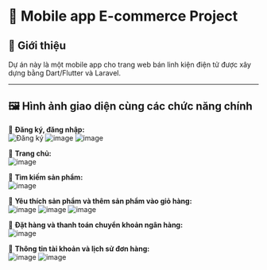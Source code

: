 # 📌 Mobile app E-commerce Project

## 📖 Giới thiệu

Dự án này là một mobile app cho trang web bán linh kiện điện tử được xây dựng bằng Dart/Flutter và Laravel.

---
## 🖼️ Hình ảnh giao diện cùng các chức năng chính

📌 **Đăng ký, đăng nhập:**  
![Đăng ký](https://github.com/user-attachments/assets/6b87aede-b37f-4446-9d43-a1727bc7cc13)
![image](https://github.com/user-attachments/assets/0fe84ef1-fbc5-465a-ba83-6692dc39a653)
![image](https://github.com/user-attachments/assets/e17c5455-d797-440c-a7b0-9d262e041ba0)

📌 **Trang chủ:**  
![image](https://github.com/user-attachments/assets/6c115c66-e9cf-41d1-b878-ae3d5252b304)

📌 **Tìm kiếm sản phẩm:**  
![image](https://github.com/user-attachments/assets/2ec36393-23b2-46f4-9e17-cce845de4b4e)

📌 **Yêu thích sản phẩm và thêm sản phẩm vào giỏ hàng:**  
![image](https://github.com/user-attachments/assets/594a91cb-5b50-4196-8775-9e6256101ba6)
![image](https://github.com/user-attachments/assets/4f47b1eb-3110-40c2-b448-576e5bf9ad29)
![image](https://github.com/user-attachments/assets/09f15352-7d88-40a6-8af3-a6a68e44ca9e)

📌 **Đặt hàng và thanh toán chuyển khoản ngân hàng:**  
![image](https://github.com/user-attachments/assets/5d52257d-9c57-4192-b966-d8315f2fa5f6)

📌 **Thông tin tài khoản và lịch sử đơn hàng:**  
![image](https://github.com/user-attachments/assets/9bf7bb82-0830-47fa-8c4e-6e6f64559991)
![image](https://github.com/user-attachments/assets/7bd4c9a9-d5b6-481d-adb3-e74ab6c664de)
